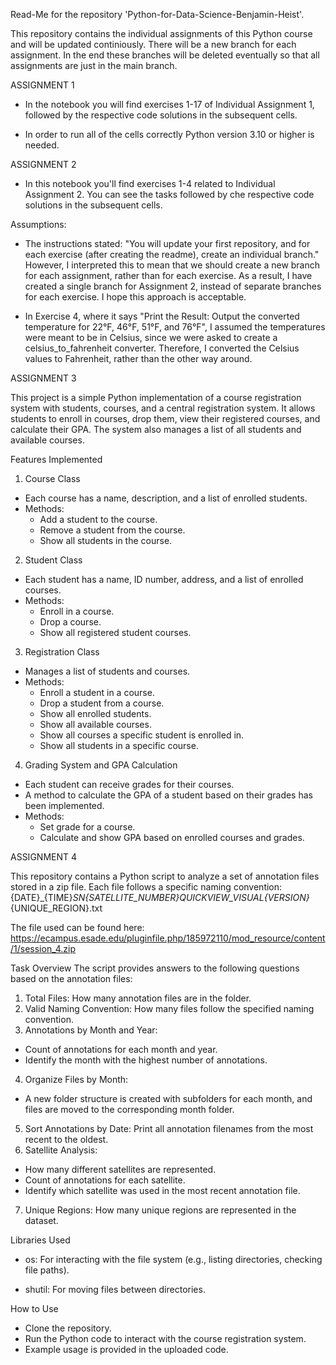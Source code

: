 Read-Me for the repository 'Python-for-Data-Science-Benjamin-Heist'. 

This repository contains the individual assignments of this Python course and will be updated continiously. There will be a new branch for each assignment. In the end these branches will be deleted eventually so that all assignments are just in the main branch. 

ASSIGNMENT 1 

- In the notebook you will find exercises 1-17 of Individual Assignment 1, followed by the respective code solutions in the subsequent cells.

- In order to run all of the cells correctly Python version 3.10 or higher is needed. 

ASSIGNMENT 2 

- In this notebook you'll find exercises 1-4 related to Individual Assignment 2. You can see the tasks followed by che respective code solutions in the subsequent cells.

Assumptions: 

- The instructions stated: "You will update your first repository, and for each exercise (after creating the readme), create an individual branch."
However, I interpreted this to mean that we should create a new branch for each assignment, rather than for each exercise. As a result, I have created a single branch for Assignment 2, instead of separate branches for each exercise. I hope this approach is acceptable.

- In Exercise 4, where it says "Print the Result: Output the converted temperature for 22°F, 46°F, 51°F, and 76°F", I assumed the temperatures were meant to be in Celsius, since we were asked to create a celsius_to_fahrenheit converter. Therefore, I converted the Celsius values to Fahrenheit, rather than the other way around.

ASSIGNMENT 3 

This project is a simple Python implementation of a course registration system with students, courses, and a central registration system. It allows students to enroll in courses, drop them, view their registered courses, and calculate their GPA. The system also manages a list of all students and available courses.

Features Implemented

1. Course Class
- Each course has a name, description, and a list of enrolled students.
- Methods:
  - Add a student to the course.
  - Remove a student from the course.
  - Show all students in the course.
2. Student Class
- Each student has a name, ID number, address, and a list of enrolled courses.
- Methods:
  - Enroll in a course.
  - Drop a course.
  - Show all registered student courses.
3. Registration Class
- Manages a list of students and courses.
- Methods:
  - Enroll a student in a course.
  - Drop a student from a course.
  - Show all enrolled students.
  - Show all available courses.
  - Show all courses a specific student is enrolled in.
  - Show all students in a specific course.
4. Grading System and GPA Calculation
- Each student can receive grades for their courses.
- A method to calculate the GPA of a student based on their grades has been implemented.
- Methods:
  - Set grade for a course.
  - Calculate and show GPA based on enrolled courses and grades.


ASSIGNMENT 4

This repository contains a Python script to analyze a set of annotation files stored in a zip file. Each file follows a specific naming convention:
{DATE}_{TIME}_SN{SATELLITE_NUMBER}_QUICKVIEW_VISUAL_{VERSION}_{UNIQUE_REGION}.txt

The file used can be found here: https://ecampus.esade.edu/pluginfile.php/185972110/mod_resource/content/1/session_4.zip

Task Overview
The script provides answers to the following questions based on the annotation files:

1. Total Files: How many annotation files are in the folder.
2. Valid Naming Convention: How many files follow the specified naming convention.
3. Annotations by Month and Year:
- Count of annotations for each month and year.
- Identify the month with the highest number of annotations.
4. Organize Files by Month:
- A new folder structure is created with subfolders for each month, and files are moved to the corresponding month folder.
5. Sort Annotations by Date: Print all annotation filenames from the most recent to the oldest.
6. Satellite Analysis:
- How many different satellites are represented.
- Count of annotations for each satellite.
- Identify which satellite was used in the most recent annotation file.
7. Unique Regions: How many unique regions are represented in the dataset.

Libraries Used

- os: For interacting with the file system (e.g., listing directories, checking file paths).

- shutil: For moving files between directories.




How to Use
  - Clone the repository.
  - Run the Python code to interact with the course registration system.
  - Example usage is provided in the uploaded code.
